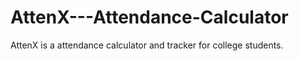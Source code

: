 # AttenX---Attendance-Calculator
AttenX is a attendance calculator and tracker for college students.
